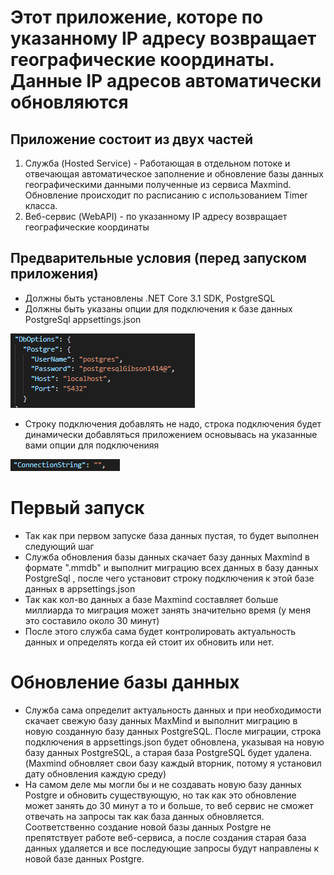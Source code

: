 # Этот приложение, которе по указанному IP адресу возвращает географические координаты. Данные IP адресов автоматически обновляются
## Приложение состоит из двух частей
1. Служба (Hosted Service) - Работающая в отдельном потоке и отвечающая автоматическое  заполнение и обновление базы данных географическими данными полученные из сервиса Maxmind. Обновление происходит по расписанию с использованием Timer класса.
2. Веб-сервис (WebAPI) - по указанному IP адресу возвращает географические координаты

## Предварительные условия (перед запуском приложения)
- Должны быть установлены .NET Core 3.1 SDK, PostgreSQL
- Должны быть указаны опции для подключения к базе данных PostgreSql appsettings.json

![DbOptions](https://raw.githubusercontent.com/ShamilMS/Network-Service/master/IPWebService/Docs/dbOptions.PNG)

- Строку подключения добавлять не надо, строка подключения будет динамически добавляться приложением 
основывась на указанные вами опции для подключенияя

![DbOptions](https://raw.githubusercontent.com/ShamilMS/Network-Service/master/IPWebService/Docs/connString.png)



# Первый запуск
- Так как при первом запуске база данных пустая, то будет выполнен следующий шаг
 - Служба обновления базы данных скачает базу данных Maxmind в формате ".mmdb" и выполнит миграцию всех данных в базу данных PostgreSql
, после чего установит строку подключения к этой базе данных в appsettings.json
 - Так как кол-во данных а базе Maxmind составляет больше миллиарда то миграция может занять значительно время (у меня это составило около 30 минут)
- После этого служба сама будет контролировать актуальность данных и определять когда ей стоит их обновить или нет. 

# Обновление базы данных
 - Служба сама определит актуальность данных и при необходимости скачает свежую базу данных MaxMind и выполнит миграцию в новую созданную базу данных PostgreSQL. После миграции, строка подключения в appsettings.json будет обновлена, указывая на новую базу данных PostgreSQL, а старая база PostgreSQL будет удалена. (Maxmind обновляет свои базу каждый вторник, потому я установил дату обновления каждую среду)
 - На самом деле мы могли бы и не создавать новую базу данных Postgre и обновить существующую, но так как это обновление может занять до 30 минут а то и больше, то веб сервис не сможет отвечать на запросы так как база данных обновляется. Соответственно  создание новой базы данных Postgre не препятствует работе веб-сервиса, а после создания старая база данных удаляется и все последующие запросы будут направлены к новой базе данных Postgre.


